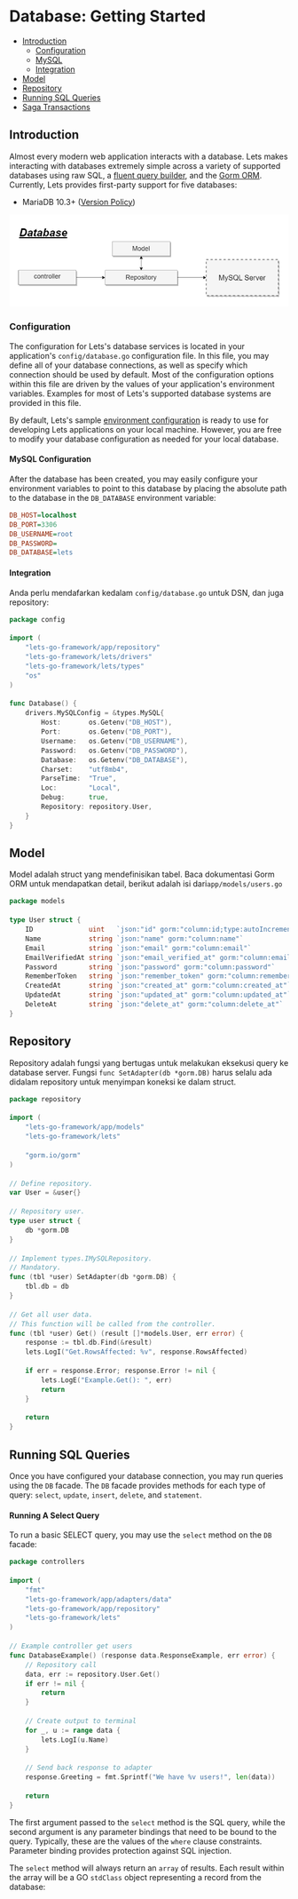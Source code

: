 # Database: Getting Started

- [Introduction](#introduction)
    - [Configuration](#configuration)
    - [MySQL](#mysql-configuration)
    - [Integration](#integration)
- [Model](#model)
- [Repository](#repository)
- [Running SQL Queries](#running-queries)
- [Saga Transactions](#database-transactions)

<a name="introduction"></a>
## Introduction

Almost every modern web application interacts with a database. Lets makes interacting with databases extremely simple across a variety of supported databases using raw SQL, a [fluent query builder](/docs/{{version}}/queries), and the [Gorm ORM](/docs/{{version}}/eloquent). Currently, Lets provides first-party support for five databases:

<div class="content-list" markdown="1">

- MariaDB 10.3+ ([Version Policy](https://mariadb.org/about/#maintenance-policy))
</div>

![Database Diagram](https://github.com/1ets/docs/raw/main/diagram-database.png)

<a name="configuration"></a>
### Configuration

The configuration for Lets's database services is located in your application's `config/database.go` configuration file. In this file, you may define all of your database connections, as well as specify which connection should be used by default. Most of the configuration options within this file are driven by the values of your application's environment variables. Examples for most of Lets's supported database systems are provided in this file.

By default, Lets's sample [environment configuration](/docs/{{version}}/configuration#environment-configuration) is ready to use  for developing Lets applications on your local machine. However, you are free to modify your database configuration as needed for your local database.

<a name="mysql-configuration"></a>
#### MySQL Configuration

After the database has been created, you may easily configure your environment variables to point to this database by placing the absolute path to the database in the `DB_DATABASE` environment variable:

```ini
DB_HOST=localhost
DB_PORT=3306
DB_USERNAME=root
DB_PASSWORD=
DB_DATABASE=lets
```

<a name="integration"></a>
#### Integration

Anda perlu mendafarkan kedalam `config/database.go` untuk DSN, dan juga repository:

```go
package config

import (
	"lets-go-framework/app/repository"
	"lets-go-framework/lets/drivers"
	"lets-go-framework/lets/types"
	"os"
)

func Database() {
	drivers.MySQLConfig = &types.MySQL{
		Host:       os.Getenv("DB_HOST"),
		Port:       os.Getenv("DB_PORT"),
		Username:   os.Getenv("DB_USERNAME"),
		Password:   os.Getenv("DB_PASSWORD"),
		Database:   os.Getenv("DB_DATABASE"),
		Charset:    "utf8mb4",
		ParseTime:  "True",
		Loc:        "Local",
		Debug:      true,
		Repository: repository.User,
	}
}
```


<a name="model"></a>
## Model

Model adalah struct yang mendefinisikan tabel. Baca dokumentasi Gorm ORM untuk mendapatkan detail, berikut adalah isi dari`app/models/users.go`

```go
package models

type User struct {
	ID              uint   `json:"id" gorm:"column:id;type:autoIncrement;primaryKey"`
	Name            string `json:"name" gorm:"column:name"`
	Email           string `json:"email" gorm:"column:email"`
	EmailVerifiedAt string `json:"email_verified_at" gorm:"column:email_verified_at"`
	Password        string `json:"password" gorm:"column:password"`
	RememberToken   string `json:"remember_token" gorm:"column:remember_token"`
	CreatedAt       string `json:"created_at" gorm:"column:created_at"`
	UpdatedAt       string `json:"updated_at" gorm:"column:updated_at"`
	DeleteAt        string `json:"delete_at" gorm:"column:delete_at"`
}

```

<a name="repository"></a>
## Repository

Repository adalah fungsi yang bertugas untuk melakukan eksekusi query ke database server. Fungsi `func SetAdapter(db *gorm.DB)` harus selalu ada didalam repository untuk menyimpan koneksi ke dalam struct.

```go
package repository

import (
	"lets-go-framework/app/models"
	"lets-go-framework/lets"

	"gorm.io/gorm"
)

// Define repository.
var User = &user{}

// Repository user.
type user struct {
	db *gorm.DB
}

// Implement types.IMySQLRepository.
// Mandatory.
func (tbl *user) SetAdapter(db *gorm.DB) {
	tbl.db = db
}

// Get all user data.
// This function will be called from the controller.
func (tbl *user) Get() (result []*models.User, err error) {
	response := tbl.db.Find(&result)
	lets.LogI("Get.RowsAffected: %v", response.RowsAffected)

	if err = response.Error; response.Error != nil {
		lets.LogE("Example.Get(): ", err)
		return
	}

	return
}
```

<a name="running-queries"></a>
## Running SQL Queries

Once you have configured your database connection, you may run queries using the `DB` facade. The `DB` facade provides methods for each type of query: `select`, `update`, `insert`, `delete`, and `statement`.

<a name="running-a-select-query"></a>
#### Running A Select Query

To run a basic SELECT query, you may use the `select` method on the `DB` facade:

```go
package controllers

import (
	"fmt"
	"lets-go-framework/app/adapters/data"
	"lets-go-framework/app/repository"
	"lets-go-framework/lets"
)

// Example controller get users
func DatabaseExample() (response data.ResponseExample, err error) {
	// Repository call
	data, err := repository.User.Get()
	if err != nil {
		return
	}

	// Create output to terminal
	for _, u := range data {
		lets.LogI(u.Name)
	}

	// Send back response to adapter
	response.Greeting = fmt.Sprintf("We have %v users!", len(data))

	return
}
```

The first argument passed to the `select` method is the SQL query, while the second argument is any parameter bindings that need to be bound to the query. Typically, these are the values of the `where` clause constraints. Parameter binding provides protection against SQL injection.

The `select` method will always return an `array` of results. Each result within the array will be a GO `stdClass` object representing a record from the database:


